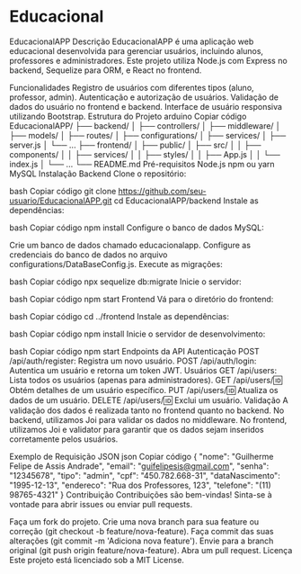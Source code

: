 # Educacional
EducacionalAPP
Descrição
EducacionalAPP é uma aplicação web educacional desenvolvida para gerenciar usuários, incluindo alunos, professores e administradores. Este projeto utiliza Node.js com Express no backend, Sequelize para ORM, e React no frontend.

Funcionalidades
Registro de usuários com diferentes tipos (aluno, professor, admin).
Autenticação e autorização de usuários.
Validação de dados do usuário no frontend e backend.
Interface de usuário responsiva utilizando Bootstrap.
Estrutura do Projeto
arduino
Copiar código
EducacionalAPP/
├── backend/
│   ├── controllers/
│   ├── middleware/
│   ├── models/
│   ├── routes/
│   ├── configurations/
│   ├── services/
│   ├── server.js
│   └── ...
├── frontend/
│   ├── public/
│   ├── src/
│   │   ├── components/
│   │   ├── services/
│   │   ├── styles/
│   │   ├── App.js
│   │   └── index.js
│   └── ...
└── README.md
Pré-requisitos
Node.js
npm ou yarn
MySQL
Instalação
Backend
Clone o repositório:

bash
Copiar código
git clone https://github.com/seu-usuario/EducacionalAPP.git
cd EducacionalAPP/backend
Instale as dependências:

bash
Copiar código
npm install
Configure o banco de dados MySQL:

Crie um banco de dados chamado educacionalapp.
Configure as credenciais do banco de dados no arquivo configurations/DataBaseConfig.js.
Execute as migrações:

bash
Copiar código
npx sequelize db:migrate
Inicie o servidor:

bash
Copiar código
npm start
Frontend
Vá para o diretório do frontend:

bash
Copiar código
cd ../frontend
Instale as dependências:

bash
Copiar código
npm install
Inicie o servidor de desenvolvimento:

bash
Copiar código
npm start
Endpoints da API
Autenticação
POST /api/auth/register: Registra um novo usuário.
POST /api/auth/login: Autentica um usuário e retorna um token JWT.
Usuários
GET /api/users: Lista todos os usuários (apenas para administradores).
GET /api/users/:id: Obtém detalhes de um usuário específico.
PUT /api/users/:id: Atualiza os dados de um usuário.
DELETE /api/users/:id: Exclui um usuário.
Validação
A validação dos dados é realizada tanto no frontend quanto no backend. No backend, utilizamos Joi para validar os dados no middleware. No frontend, utilizamos Joi e validator para garantir que os dados sejam inseridos corretamente pelos usuários.

Exemplo de Requisição JSON
json
Copiar código
{
  "nome": "Guilherme Felipe de Assis Andrade",
  "email": "guifelipesis@gmail.com",
  "senha": "12345678",
  "tipo": "admin",
  "cpf": "450.782.668-31",
  "dataNascimento": "1995-12-13",
  "endereco": "Rua dos Professores, 123",
  "telefone": "(11) 98765-4321"
}
Contribuição
Contribuições são bem-vindas! Sinta-se à vontade para abrir issues ou enviar pull requests.

Faça um fork do projeto.
Crie uma nova branch para sua feature ou correção (git checkout -b feature/nova-feature).
Faça commit das suas alterações (git commit -m 'Adiciona nova feature').
Envie para a branch original (git push origin feature/nova-feature).
Abra um pull request.
Licença
Este projeto está licenciado sob a MIT License.
